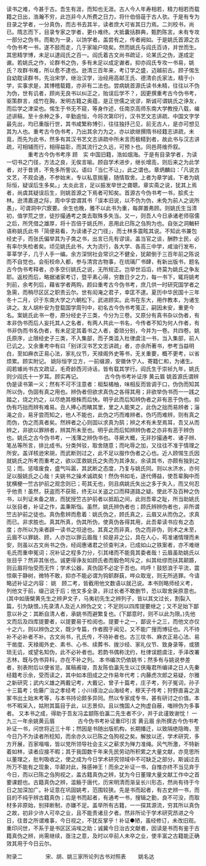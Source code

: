 <!-- { "loadSidebar": true } -->
读书之难，今甚于古。吾生有涯，而知也无涯。古人今人年寿相若，精力相若而载籍之日出，浩瀚不穷，此岂非今人所费之日力，将什伯倍蓰于古人欤。于是有专为目录之学者，一分真伪，而古书去其半，读者庶大可省其日力焉。二刘校书，尚已。隋志而下，目录专家之学者，更仆难终。大抵囊括群典，甄酌陈言。未有专攻一部分之伪书，而勒为一录，以饷学者。盖尝有之，传者阙如。于是姚氏首源之古今伪书考一书，遂不胫而走，几于家喻户晓矣。然而姚氏与阎氏百诗，并世而生。其思精学博，未足以逮阎氏之百一。阎氏着古文尚书疏证，论某氏之伪，遂成定谳。若姚氏之作，论群书之伪，多有未足以成定谳者。抑亦阎氏专攻一书易，姚氏？攻群书难，所以愈不逮也。逊清三百年来，考订学之盛，迈越前古。顾子惕生自幼耽读群书，先治宋学，继治汉学，治经用高邮王氏、德清俞氏家法，精于小学，实事求是，其博稽载籍，亦非有二法也。尝病姚首源氏读书未精，往往以不伪为伪，世有讥者，顾尚无良书以纠正之，贻误后学不？，因更撰重考古今伪书考，驱策群言，成竹在胸，发明古籍之奥蕴，是正世儒之讹谬，斯诚可谓姚氏之诤友，而后学之津梁也。惕生于书无不窥，等身作述，任南京高师东南大学教授八载，编述讲稿，至十余种之多，辛勤逾恒，今将次第印行，汉书艺文志讲疏、中国文字学最先出，均已重版行世，其书咸繁称博引，往往独抒己见，前无古人，是亦可想见其为人也。重考古今伪书考，乃出其余力为之，亦以欲继撰隋书经籍志讲疏，未竟，而先为此书，然多有其汉书艺文志讲疏中所未言而极精到者，故此书与汉志讲疏，可相辅而行，相得益彰，而其流行之久远，可预卜也。同邑蒋维乔叙。
　　　　重考古今伪书考序
顾　实
中国旧籍，浩如烟海。于是有目录学者，为读一切书之门径，方法之良，无俟言喻。顾自学术进步，继长增高，则后来之为此学者，对于昔贤，不免多所訾议。语曰「当仁不让」，此之谓也。章炳麟曰：「凡说古文艺，不观会通，不参始末，专以私意揣量，随情取舍。上者为章学诚，下者为姚际恒，疑误后生多矣。」太炎此言，足以振发举世之聋聩。章实斋之说，犹其上焉者，尚虞其疑误后生，则姚首源之下焉者可知矣。首源古今伪书考一书，脍炙士林。逊清嘉道之际，周中孚尝谓其书「误本旧说，以不伪为伪，未免为前人之说所愚」，可谓洞中穴窾要。余生也晚，雅不以此书为重，每屏置弗顾。则姚氏生当清初，值学荒之世，徒抄撮通考之类去取殊多失当。又一，则吾人今日承诸老师宿儒之后，所凭借之雄厚，将十百倍于姚氏所，恶用此已陈之刍狗为也。自张之洞輶轩语称姚氏此书「简便易看，为读诸子之门径」，而士林多震眩其说。不知此书兼包经史子，而张氏偏举其为子类之书，出言已先有谬误。盖当官之谈，酬酢士民，必有率尔失检者矣。顷见姚氏此书，大为流行，各大学、各高三中学，咸油行发布，莘莘学子，几于人手一编。余方深悯社会常识之不健全，犹颠倒于三百年前之陈说而不自觉也。会衔校命入都，参与清宫古物事，在琉璃厂书肆，有新出版书，题名古今伪书考释者，亦多空衍姚氏之说，无所规正。岂举世滔滔，终莫为姚氏之争友耶。返校而后，略据诸家考订，暨平素心得，穷数日夕之力，每一书下，辄将姚考列前，余考列后，藉省学者两购，颜曰重考古今伪书考，庶几供一时研究国学者之急需，而稍尽区区之职责云尔。世有闳淹之君子，幸匡不逮。夏历中华民国十三年冬十二月，识于东南大学之六朝松下。武进顾实。此书在东大，用作教本，为诸生讲之。友人胡朴安为登载国学周刊中，初名古今伪书考笺正，嗣因未安，重更今名。案姚氏此书一卷，原分经史子三类，今分为三卷。又原分有真书杂以伪者，有本非伪书而后人妄托其人之名者，有两人共此一书名，今传者不知为何人作者，有书非伪而书名伪者，有未足定其着书之人者，委琐分别，今并为一卷。共四卷。姚氏原序，止限经史子三类，不入集部，而子类滥入杜律虞注一书，当入集部，前人已讥之。又余重考中有曰「别详汉书艺文志讲疏」者，亦余所著书，参考当益明白，至如麻衣正易心法，家礼仪节，天禄阁外史等书，无关重要，概不更考，以省烦累。顾实附记。
姚际恒字立方，一前缀源，安徽休宁人。寄籍仁和，为诸生。阎若璩尚书古文疏证，毛奇龄西河诗话，皆有载其学行。阎氏生于崇祯九年，姚氏则少阎氏十一岁耳。顾实再记。
　　　　古今伪书考补证序
黄云眉
姚首源氏谓辨伪是读书第一义；然有不可不注意者：柤梨橘柚，味相反而皆调于口，伪伪而知其所以伪，伪固有真之用也。辨伪者但欲求真伪之各得其用；非欲举伪书而一一践之踏之，烧之灼之，以尽绝其根株而后快。明乎此而后知辨伪者之非有恶于伪也。抑伪有巧拙而辨有难易。丑人捧心而矉其里，里之人能笑之，此伪之拙而易辨者；淄渑之合，易牙尝而知之，他人不能也，此伪之巧而难辨者。伪巧而难辨，则有真之而伪，伪之而真者矣。然辨者之心则固以求真为鹄；辨之术有未至焉耳，吾又从而辨之，非欲以罪辨者，辨其所未至也。明乎此而后知辨辨伪者之亦非有恶于辨伪也。姚氏之古今伪书考，一浅薄之辨伪书也。寻厥大概，无非抄撮通考、诸子辨、笔丛等所言，排比成书。分类舛驳，取舍随意；而叱辱之加，又往往不准于情理之所安。盖详核逊宋胡，而武断则过之，此不足以服作伪者之心也。近人顾惕生氏因就姚氏之所考而重考之，欲以匡救姚氏之失而为其诤友。余读其书，亦颇有独到之见；而。惩噎废食，盛气叫嚣，其武断之态度，乃复与姚氏同。则以水济水，亦何足以服姚氏之心哉！夫姚书之操术诚疏矣！然伪书如毛，逐代傅益，使吾辈胸中而犹横梗一竺古护前之观念则已；苟其无也，则且病姚氏失出之多于失入，而又何忍乎他责！虽然，获盗而不获赃，终无以关盗之口而释道路之疑。使此不及百种之伪书，以列证未备之故，而犹授竺古护前者以抵蹈之间，此则吾辈之耻，所当助姚氏以张目者，补证之作，盖秉斯恉。虽然，姚氏辨伪者也；顾氏辨辨伪者也，非所谓竺古护前之徒也。真伪愈辨而愈着：姚氏伪之，顾氏真之，云眉又从而伪之。求真而已。非求胜也。真其所真，伪其所伪，使真伪各得其用，此吾辈读书应有之态度；亦所以为来者辟一读书之坦途也。其真之而非真，伪之而非伪，则术之未至，云眉不以罪姚、顾，人亦岂以罪云眉哉！抑是非之公，具在人心，苟准诸情理而未安，则虽以古文尚书之伪，经阎惠诸君之侦查判决，已成如山之铁案者，亦不难继毛氏而重申冤词；况补证之程多力分，引其绪而不能竟其委者哉！云眉虽助姚氏以张目乎？然非其伥也。诚更得诤友如顾氏者而毅色呵斥之，纠其纰缪而扶其颠踬，则云眉将怡受而无忤；学术公器，真伪固不必定于吾也。呜呼！鼓怒浪于平流，震惊飙于静树，微特不敢，抑亦不能必谓为钩釽群蓺，哗众取宠，则无所逃罪。今请略述补证之内容：
姚　顾二考，皆截用他文数语以就己说。本书则略师经义考，列他文于前，缀己说于后；他文多全录，非过长者不敢删节，恐以取舍戾原意也。(其中如唐檗黄先生之辨尹文子，马夷初先生之辨列子，皆以其文过长，割裂入篇，引为缺恨。)先录清人及近人辨伪之文；不足则以四库提要继之；又不足始下鄙意以补之：其断自清人者，承姚书而避繁复也。(下鄙意时，则不以此为限。)先他文而后及四库提要者，以提要易于检阅也。提要十之一，鄙说十之三，而他文亦仅十之六，则以辨伪之文，既少专篇，作者囿于闻见，又不能广搜而博征也。凡不待补不必补者不补。古文尚书，孔氏传，不待补者也。古三坟书、麻衣正易心法、易干凿度、天禄阁外史、素书、心书、续葬书、拨沙经、家礼仪节、致身录等，或猥琐无讥，或望名知伪，此不必补者也。若韵书偶称沈约，杜律误题虞注，手泽改署志林，既与伪书异科，亦在不补之列。
本书编次仍依姚书；然多有与姚说参差者，别表附后以便省览。属稿甫竣，吾友陈伯瀛先生以江侠庵君所编译之日人先秦经籍考示余，受而读之，其中如本田成之之作易年代考；内藤虎次郎之易疑，尔雅之新研究；武内义雄之两戴记考，大戴记，曾子十篇考，庄子考，列子冤词，孙子十三篇考；佐藤广治之孝经考；小川琢治之山海经考，穆天子传考；狩野直喜之汲冢书出土始末考等，与本书持论颇多异同。然以专家成专书，甚有研讨之价值。本书不暇采入，姑附其篇目于此，以志景仰。且以愧国人之拘虚自蔽，嗤辨伪为多事者。
又本书之成，得助于吾友冯孟颛陈伯瀛二先生者不少，并于此谨致谢忱！
一九三一年余姚黄云眉
　　　　古今伪书考补证重印引言
黄云眉
余所撰古今伪书考补证一书，问世将近三十年；然因是书随出版机构，长期播迁，以致隔绝隐晦，至今日乃不为读者所稔知，而余亦久以已陈之刍狗视之矣。解放以还，学术研究，多方开展，百家喈喈，皆以党所领导社会主义之蕲求为殚力准绳。风气所激，不特新着如林，读者应接不暇；其于我国数千年来先民劳动所积累之大量文献，亦竞思所以董理之，批判吸收之，使之成为今日学术研究领域中不可缺乏之部分。斯诚过去所万不能有之现象，华颠对此，殊感神王！而余之补证一书，自惟亦终不当见弃于今日，而以已陈之刍狗视之，盖古籍真伪之辨，犹为今日董理大量文献工作中之首要课题也。古籍真伪之辨，滥觞于唐代，历宋明清而渐呈长川形态，然尚有待于今日之加深加广。补证意在巩固姚考，范围较狭。先是书而起者，有古史辨一书，而目的不纯乎辨古籍真伪；后是书而起者，有通考一书，搜辑之勤，良不可没，而取材多非原始，别择断制，亦嫌不足。盖举所有古籍，一一探其源流，穷其所以真伪之故，初非少许人可卒之业，且不能责诸旦夕者。然非所论于学术研究昂进之今日，往昔之所谓难事，今日视之，不犹反掌乎！补证●陋，虽经修订，未改旧观。重印问世，不系于是书区区涓埃之助；诚冀今日治古文献者，因读是书而有鉴于古籍真伪之辨，尚需继续，亟注之意，及时以卒前人未卒之业，使丰富之古籍能正确效其用于今日云尔。

附录二
　　　　宋、胡、姚三家所论列古书对照表　　
姚名达
